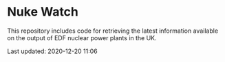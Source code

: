 # Nuke Watch

This repository includes code for retrieving the latest information available on the output of EDF nuclear power plants in the UK.

Last updated: 2020-12-20 11:06